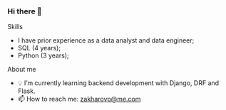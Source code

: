 ### Hi there 👋


Skills
- I have prior experience as a data analyst and data engineer;
- SQL (4 years);
- Python (3 years);

About me
- 💡 I’m currently learning backend development with Django, DRF and Flask.
- 📫 How to reach me: zakharovp@me.com
